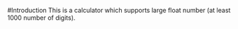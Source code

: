 #Introduction
This is a calculator which supports large float number (at least 1000 number of digits).